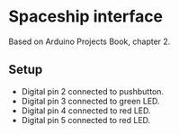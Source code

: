 Spaceship interface
===================

Based on Arduino Projects Book, chapter 2.

Setup
-----

- Digital pin 2 connected to pushbutton.
- Digital pin 3 connected to green LED.
- Digital pin 4 connected to red LED.
- Digital pin 5 connected to red LED.
